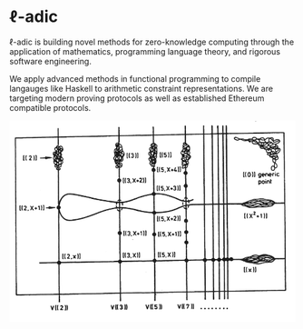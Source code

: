 # ℓ-adic

ℓ-adic is building novel methods for zero-knowledge computing through the application of mathematics, programming language theory, and rigorous software engineering. 

We apply advanced methods in functional programming to compile langauges like Haskell to arithmetic constraint representations. We are targeting modern proving protocols as well as established Ethereum compatible protocols. 




![Spec(Z[x])](./zx.png)

